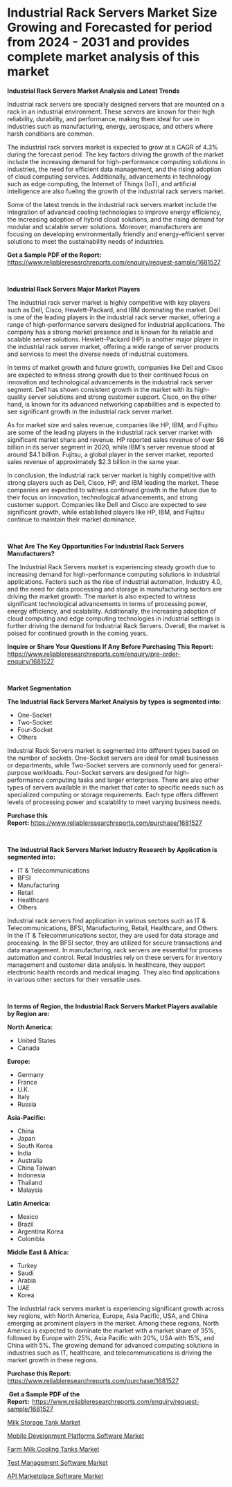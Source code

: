 <p><h1>Industrial Rack Servers Market Size Growing and Forecasted for period from 2024 - 2031 and provides complete market analysis of this market</h1></p><p><strong>Industrial Rack Servers Market Analysis and Latest Trends</strong></p>
<p><p>Industrial rack servers are specially designed servers that are mounted on a rack in an industrial environment. These servers are known for their high reliability, durability, and performance, making them ideal for use in industries such as manufacturing, energy, aerospace, and others where harsh conditions are common.</p><p>The industrial rack servers market is expected to grow at a CAGR of 4.3% during the forecast period. The key factors driving the growth of the market include the increasing demand for high-performance computing solutions in industries, the need for efficient data management, and the rising adoption of cloud computing services. Additionally, advancements in technology such as edge computing, the Internet of Things (IoT), and artificial intelligence are also fueling the growth of the industrial rack servers market.</p><p>Some of the latest trends in the industrial rack servers market include the integration of advanced cooling technologies to improve energy efficiency, the increasing adoption of hybrid cloud solutions, and the rising demand for modular and scalable server solutions. Moreover, manufacturers are focusing on developing environmentally friendly and energy-efficient server solutions to meet the sustainability needs of industries.</p></p>
<p><strong>Get a Sample PDF of the Report:&nbsp;</strong> <a href="https://www.reliableresearchreports.com/enquiry/request-sample/1681527">https://www.reliableresearchreports.com/enquiry/request-sample/1681527</a></p>
<p>&nbsp;</p>
<p><strong>Industrial Rack Servers Major Market Players</strong></p>
<p><p>The industrial rack server market is highly competitive with key players such as Dell, Cisco, Hewlett-Packard, and IBM dominating the market. Dell is one of the leading players in the industrial rack server market, offering a range of high-performance servers designed for industrial applications. The company has a strong market presence and is known for its reliable and scalable server solutions. Hewlett-Packard (HP) is another major player in the industrial rack server market, offering a wide range of server products and services to meet the diverse needs of industrial customers.</p><p>In terms of market growth and future growth, companies like Dell and Cisco are expected to witness strong growth due to their continued focus on innovation and technological advancements in the industrial rack server segment. Dell has shown consistent growth in the market with its high-quality server solutions and strong customer support. Cisco, on the other hand, is known for its advanced networking capabilities and is expected to see significant growth in the industrial rack server market.</p><p>As for market size and sales revenue, companies like HP, IBM, and Fujitsu are some of the leading players in the industrial rack server market with significant market share and revenue. HP reported sales revenue of over $6 billion in its server segment in 2020, while IBM's server revenue stood at around $4.1 billion. Fujitsu, a global player in the server market, reported sales revenue of approximately $2.3 billion in the same year.</p><p>In conclusion, the industrial rack server market is highly competitive with strong players such as Dell, Cisco, HP, and IBM leading the market. These companies are expected to witness continued growth in the future due to their focus on innovation, technological advancements, and strong customer support. Companies like Dell and Cisco are expected to see significant growth, while established players like HP, IBM, and Fujitsu continue to maintain their market dominance.</p></p>
<p>&nbsp;</p>
<p><strong>What Are The Key Opportunities For Industrial Rack Servers Manufacturers?</strong></p>
<p><p>The Industrial Rack Servers market is experiencing steady growth due to increasing demand for high-performance computing solutions in industrial applications. Factors such as the rise of industrial automation, Industry 4.0, and the need for data processing and storage in manufacturing sectors are driving the market growth. The market is also expected to witness significant technological advancements in terms of processing power, energy efficiency, and scalability. Additionally, the increasing adoption of cloud computing and edge computing technologies in industrial settings is further driving the demand for Industrial Rack Servers. Overall, the market is poised for continued growth in the coming years.</p></p>
<p><strong>Inquire or Share Your Questions If Any Before Purchasing This Report:</strong> <a href="https://www.reliableresearchreports.com/enquiry/pre-order-enquiry/1681527">https://www.reliableresearchreports.com/enquiry/pre-order-enquiry/1681527</a></p>
<p>&nbsp;</p>
<p><strong>Market Segmentation</strong></p>
<p><strong>The Industrial Rack Servers Market Analysis by types is segmented into:</strong></p>
<p><ul><li>One-Socket</li><li>Two-Socket</li><li>Four-Socket</li><li>Others</li></ul></p>
<p><p>Industrial Rack Servers market is segmented into different types based on the number of sockets. One-Socket servers are ideal for small businesses or departments, while Two-Socket servers are commonly used for general-purpose workloads. Four-Socket servers are designed for high-performance computing tasks and larger enterprises. There are also other types of servers available in the market that cater to specific needs such as specialized computing or storage requirements. Each type offers different levels of processing power and scalability to meet varying business needs.</p></p>
<p><strong>Purchase this Report:&nbsp;</strong><a href="https://www.reliableresearchreports.com/purchase/1681527">https://www.reliableresearchreports.com/purchase/1681527</a></p>
<p>&nbsp;</p>
<p><strong>The Industrial Rack Servers Market Industry Research by Application is segmented into:</strong></p>
<p><ul><li>IT & Telecommunications</li><li>BFSI</li><li>Manufacturing</li><li>Retail</li><li>Healthcare</li><li>Others</li></ul></p>
<p><p>Industrial rack servers find application in various sectors such as IT & Telecommunications, BFSI, Manufacturing, Retail, Healthcare, and Others. In the IT & Telecommunications sector, they are used for data storage and processing. In the BFSI sector, they are utilized for secure transactions and data management. In manufacturing, rack servers are essential for process automation and control. Retail industries rely on these servers for inventory management and customer data analysis. In healthcare, they support electronic health records and medical imaging. They also find applications in various other sectors for their versatile uses.</p></p>
<p>&nbsp;</p>
<p><strong>In terms of Region, the Industrial Rack Servers Market Players available by Region are:</strong></p>
<p>
    <p> <strong> North America: </strong>
        <ul>
            <li>United States</li>
            <li>Canada</li>
        </ul>
        </p> 
    <p> <strong> Europe: </strong>
        <ul>
            <li>Germany</li>
            <li>France</li>
            <li>U.K.</li>
            <li>Italy</li>
            <li>Russia</li>
        </ul>
        </p> 
    <p> <strong> Asia-Pacific: </strong>
        <ul>
            <li>China</li>
            <li>Japan</li>
            <li>South Korea</li>
            <li>India</li>
            <li>Australia</li>
            <li>China Taiwan</li>
            <li>Indonesia</li>
            <li>Thailand</li>
            <li>Malaysia</li>
        </ul>
        </p> 
    <p> <strong> Latin America: </strong>
        <ul>
            <li>Mexico</li>
            <li>Brazil</li>
            <li>Argentina Korea</li>
            <li>Colombia</li>
        </ul>
        </p> 
    <p> <strong> Middle East & Africa: </strong>
        <ul>
            <li>Turkey</li>
            <li>Saudi</li>
            <li>Arabia</li>
            <li>UAE</li>
            <li>Korea</li>
        </ul>
    </p>
    </p>
<p><p>The industrial rack servers market is experiencing significant growth across key regions, with North America, Europe, Asia Pacific, USA, and China emerging as prominent players in the market. Among these regions, North America is expected to dominate the market with a market share of 35%, followed by Europe with 25%, Asia Pacific with 20%, USA with 15%, and China with 5%. The growing demand for advanced computing solutions in industries such as IT, healthcare, and telecommunications is driving the market growth in these regions.</p></p>
<p><strong>Purchase this Report: </strong><a href="https://www.reliableresearchreports.com/purchase/1681527">https://www.reliableresearchreports.com/purchase/1681527</a></p>
<p>&nbsp;<strong>Get a Sample PDF of the Report:&nbsp;&nbsp;</strong><a href="https://www.reliableresearchreports.com/enquiry/request-sample/1681527">https://www.reliableresearchreports.com/enquiry/request-sample/1681527</a></p>
<p><strong></strong></p>
<p><p><a href="https://github.com/timeliteaut/Market-Research-Report-List-1/blob/main/milk-storage-tank-market.md">Milk Storage Tank Market</a></p><p><a href="https://medium.com/p/ccc762b27b3a/edit">Mobile Development Platforms Software Market</a></p><p><a href="https://github.com/bobicer/Market-Research-Report-List-2/blob/main/farm-milk-cooling-tanks-market.md">Farm Milk Cooling Tanks Market</a></p><p><a href="https://medium.com/@jaremington56468/test-management-software-nbsp-market-focuses-on-market-share-size-and-projected-forecast-till-2031-ccb0546a77a3">Test Management Software Market</a></p><p><a href="https://medium.com/@damorgan64868/api-marketplace-software-market-size-market-outlook-and-market-forecast-2024-to-2031-083b898dc1f6">API Marketplace Software Market</a></p></p>